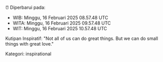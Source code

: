 ⏰ Diperbarui pada:
- WIB: Minggu, 16 Februari 2025 08.57.48 UTC
- WITA: Minggu, 16 Februari 2025 09.57.48 UTC
- WIT: Minggu, 16 Februari 2025 10.57.48 UTC

Kutipan Inspiratif:
"Not all of us can do great things. But we can do small things with great love."


Kategori: inspirational

